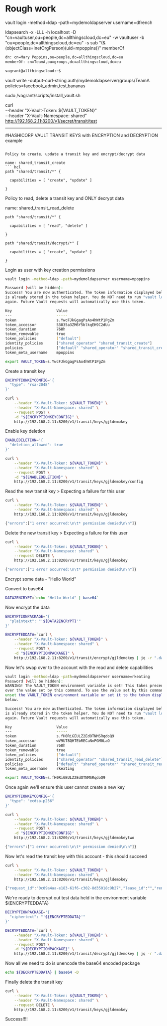 # Rough work

vault login -method=ldap -path=mydemoldapserver username=dfrench

ldapsearch -x -LLL -h localhost -D "cn=vaultuser,ou=people,dc=allthingscloud,dc=eu" -w vaultuser -b "ou=people,dc=allthingscloud,dc=eu" -s sub "(&(objectClass=inetOrgPerson)(uid=mpoppins))" memberOf

``` bash
dn: cn=Mary Poppins,ou=people,dc=allthingscloud,dc=eu
memberOf: cn=TeamA,ou=groups,dc=allthingscloud,dc=eu

vagrant@allthingscloud:~$
```

vault write -output-curl-string auth/mydemoldapserver/groups/TeamA policies=facebook_admin,test,bananas


sudo /vagrant/scripts/install_vault.sh



curl \
    --header "X-Vault-Token: ${VAULT_TOKEN}" \
    --header "X-Vault-Namespace: shared" \
    http://192.168.2.11:8200/v1/secret/transit/test


----------------------------------------



#HASHICORP VAULT TRANSIT KEYS with ENCRYPTION and DECRYPTION example

```

Policy to create, update a transit key and encrypt/decrypt data

name: shared_transit_create
``` hcl
path "shared/transit/*" {

  capabilities = [ "create", "update" ]

}
```

Policy to read, delete a transit key and ONLY decrypt data

name: shared_transit_read_delete

``` hcl
path "shared/transit/*" {

  capabilities = [ "read", "delete" ]

}

path "shared/transit/decrypt/*" {

  capabilities = [ "create", "update" ]

}
```

Login as user with key creation permissions

``` bash
vault login -method=ldap -path=mydemoldapserver username=mpoppins

Password (will be hidden): 
Success! You are now authenticated. The token information displayed below
is already stored in the token helper. You do NOT need to run "vault login"
again. Future Vault requests will automatically use this token.

Key                    Value
---                    -----
token                  s.YwcFJkGgagPsAo4hWtP1PgZm
token_accessor         53035a3ZM6Y5blkqEH9C2dUu
token_duration         768h
token_renewable        true
token_policies         ["default"]
identity_policies      ["shared_operator" "shared_transit_create"]
policies               ["default" "shared_operator" "shared_transit_create"]
token_meta_username    mpoppins

export VAULT_TOKEN=s.YwcFJkGgagPsAo4hWtP1PgZm
```

Create a transit key

``` bash
ENCRYPTIONKEYCONFIG='{
  "type": "rsa-2048"
}'

curl \
    --header "X-Vault-Token: ${VAULT_TOKEN}" \
    --header "X-Vault-Namespace: shared" \
    --request POST \
    -d "${ENCRYPTIONKEYCONFIG}" \
    http://192.168.2.11:8200/v1/transit/keys/gjldemokey
```

Enable key deletion

``` bash
ENABLEDELETION='{
  "deletion_allowed": true
}'

curl \
    --header "X-Vault-Token: ${VAULT_TOKEN}" \
    --header "X-Vault-Namespace: shared" \
    --request POST \
    -d "${ENABLEDELETION}" \
    http://192.168.2.11:8200/v1/transit/keys/gjldemokey/config
```

Read the new transit key > Expecting a failure for this user

``` bash
curl \
    --header "X-Vault-Token: ${VAULT_TOKEN}" \
    --header "X-Vault-Namespace: shared" \
    http://192.168.2.11:8200/v1/transit/keys/gjldemokey

{"errors":["1 error occurred:\n\t* permission denied\n\n"]}
```

Delete the new transit key > Expecting a failure for this user

``` bash
curl \
    --header "X-Vault-Token: ${VAULT_TOKEN}" \
    --header "X-Vault-Namespace: shared" \
    --request DELETE \
    http://192.168.2.11:8200/v1/transit/keys/gjldemokey

{"errors":["1 error occurred:\n\t* permission denied\n\n"]}
```
Encrypt some data - "Hello World"

Convert to base64

``` bash
DATA2ENCRYPT=`echo "Hello World" | base64`
```

Now encrypt the data

``` bash
ENCRYPTIONPACKAGE='{
  "plaintext": "'${DATA2ENCRYPT}'"
}'

ENCRYPTEDDATA=`curl \
    --header "X-Vault-Token: ${VAULT_TOKEN}" \
    --header "X-Vault-Namespace: shared" \
    --request POST \
    -d "${ENCRYPTIONPACKAGE}" \
    http://192.168.2.11:8200/v1/transit/encrypt/gjldemokey | jq -r ".data.ciphertext"`
```

Now let's swap over to the account with the read and delete capabilities

``` bash
vault login -method=ldap -path=mydemoldapserver username=rkeating
Password (will be hidden): 
WARNING! The VAULT_TOKEN environment variable is set! This takes precedence
over the value set by this command. To use the value set by this command,
unset the VAULT_TOKEN environment variable or set it to the token displayed
below.

Success! You are now authenticated. The token information displayed below
is already stored in the token helper. You do NOT need to run "vault login"
again. Future Vault requests will automatically use this token.

Key                    Value
---                    -----
token                  s.fH0RiGEULZ2EdOTNMSRqdoQ9
token_accessor         wV9UT8QHTEbRECaNnPGM0LaO
token_duration         768h
token_renewable        true
token_policies         ["default"]
identity_policies      ["shared_operator" "shared_transit_read_delete"]
policies               ["default" "shared_operator" "shared_transit_read_delete"]
token_meta_username    rkeating

export VAULT_TOKEN=s.fH0RiGEULZ2EdOTNMSRqdoQ9
```

Once again we'll ensure this user cannot create a new key

``` bash
ENCRYPTIONKEYCONFIG='{
  "type": "ecdsa-p256"
}'

curl \
    --header "X-Vault-Token: ${VAULT_TOKEN}" \
    --header "X-Vault-Namespace: shared" \
    --request POST \
    -d "${ENCRYPTIONKEYCONFIG}" \
    http://192.168.2.11:8200/v1/transit/keys/gjldemokeytwo

{"errors":["1 error occurred:\n\t* permission denied\n\n"]}
```

Now let's read the transit key with this account - this should succeed

``` bash
curl \
    --header "X-Vault-Token: ${VAULT_TOKEN}" \
    --header "X-Vault-Namespace: shared" \
    http://192.168.2.11:8200/v1/transit/keys/gjldemokey

{"request_id":"0c09a4aa-e183-61f6-c302-8d35018c9b27","lease_id":"","renewable":false,"lease_duration":0,"data":{"allow_plaintext_backup":false,"deletion_allowed":true,"derived":false,"exportable":false,"keys":{"1":{"creation_time":"2019-05-15T19:37:29.081422045Z","name":"P-256","public_key":"-----BEGIN PUBLIC KEY-----\nMFkwEwYHKoZIzj0CAQYIKoZIzj0DAQcDQgAEUNFzN/Z13n9gIqHlQC5fSMySa8p6\nyT93s5OYRRLHRHXluB66yuS2xDt6hwv9xpVHTTmIRogoJvLt2vof3utaVg==\n-----END PUBLIC KEY-----\n"}},"latest_version":1,"min_available_version":0,"min_decryption_version":1,"min_encryption_version":0,"name":"gjldemokey","supports_decryption":false,"supports_derivation":false,"supports_encryption":false,"supports_signing":true,"type":"ecdsa-p256"},"wrap_info":null,"warnings":null,"auth":null}
```

We're ready to decrypt out test data held in the environment variable ${ENCRYPTEDDATA}

``` bash
DECRYPTIONPACKAGE='{
  "ciphertext": "'${ENCRYPTEDDATA}'"
}'

DECRYPTEDDATA=`curl \
    --header "X-Vault-Token: ${VAULT_TOKEN}" \
    --header "X-Vault-Namespace: shared" \
    --request POST \
    -d "${DECRYPTIONPACKAGE}" \
    http://192.168.2.11:8200/v1/transit/decrypt/gjldemokey | jq -r ".data.plaintext"`
```

Now all we need to do is unencode the base64 encoded package

``` bash
echo ${DECRYPTEDDATA} | base64 -D
```

Finally delete the transit key

``` bash
curl \
    --header "X-Vault-Token: ${VAULT_TOKEN}" \
    --header "X-Vault-Namespace: shared" \
    --request DELETE \
    http://192.168.2.11:8200/v1/transit/keys/gjldemokey
```

Success!!!!